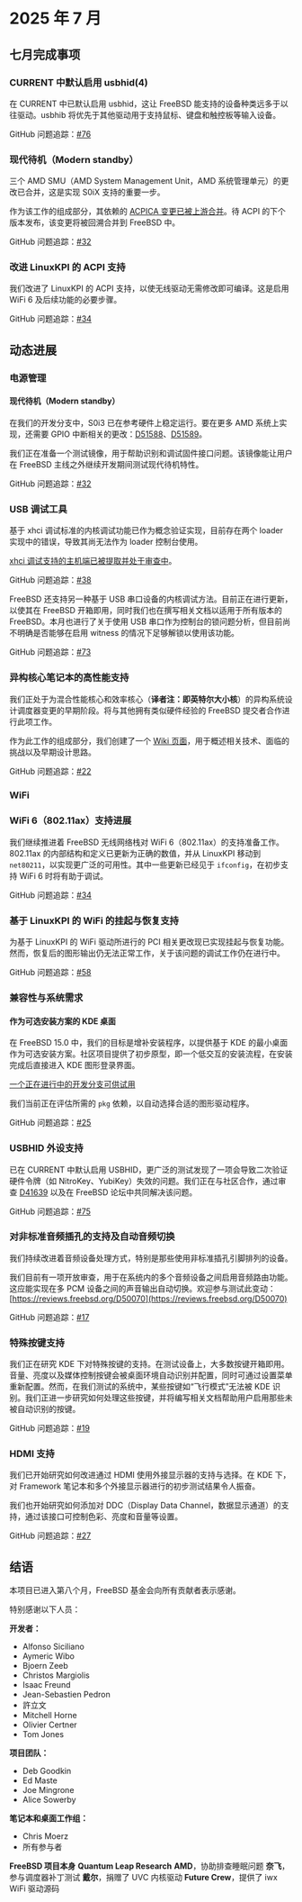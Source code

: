 # 2025 年 7 月

## 七月完成事项

### CURRENT 中默认启用 usbhid(4)

在 CURRENT 中已默认启用 usbhid，这让 FreeBSD 能支持的设备种类远多于以往驱动。usbhib 将优先于其他驱动用于支持鼠标、键盘和触控板等输入设备。

GitHub 问题追踪：[#76](https://github.com/FreeBSDFoundation/proj-laptop/issues/76)

### 现代待机（Modern standby）

三个 AMD SMU（AMD System Management Unit，AMD 系统管理单元）的更改已合并，这是实现 S0iX 支持的重要一步。

作为该工作的组成部分，其依赖的 [ACPICA 变更已被上游合并](https://github.com/acpica/acpica/pull/993)。待 ACPI 的下个版本发布，该变更将被回溯合并到 FreeBSD 中。

GitHub 问题追踪：[#32](https://github.com/FreeBSDFoundation/proj-laptop/issues/32)

### 改进 LinuxKPI 的 ACPI 支持

我们改进了 LinuxKPI 的 ACPI 支持，以使无线驱动无需修改即可编译。这是启用 WiFi 6 及后续功能的必要步骤。

GitHub 问题追踪：[#34](https://github.com/FreeBSDFoundation/proj-laptop/issues/34)

## 动态进展

### 电源管理

#### 现代待机（Modern standby）

在我们的开发分支中，S0i3 已在参考硬件上稳定运行。要在更多 AMD 系统上实现，还需要 GPIO 中断相关的更改：[D51588](https://reviews.freebsd.org/D51588)、[D51589](https://reviews.freebsd.org/D51589)。

我们正在准备一个测试镜像，用于帮助识别和调试固件接口问题。该镜像能让用户在 FreeBSD 主线之外继续开发期间测试现代待机特性。

GitHub 问题追踪：[#32](https://github.com/FreeBSDFoundation/proj-laptop/issues/32)

### USB 调试工具

基于 xhci 调试标准的内核调试功能已作为概念验证实现，目前存在两个 loader 实现中的错误，导致其尚无法作为 loader 控制台使用。

[xhci 调试支持的主机端已被提取并处于审查中](https://reviews.freebsd.org/D51299)。

GitHub 问题追踪：[#38](https://github.com/FreeBSDFoundation/proj-laptop/issues/38)

FreeBSD 还支持另一种基于 USB 串口设备的内核调试方法。目前正在进行更新，以使其在 FreeBSD 开箱即用，同时我们也在撰写相关文档以适用于所有版本的 FreeBSD。本月也进行了关于使用 USB 串口作为控制台的锁问题分析，但目前尚不明确是否能够在启用 witness 的情况下足够解锁以使用该功能。

GitHub 问题追踪：[#73](https://github.com/FreeBSDFoundation/proj-laptop/issues/73)

### 异构核心笔记本的高性能支持

我们正处于为混合性能核心和效率核心（**译者注：即英特尔大小核**）的异构系统设计调度器变更的早期阶段。将与其他拥有类似硬件经验的 FreeBSD 提交者合作进行此项工作。

作为此工作的组成部分，我们创建了一个 [Wiki 页面](https://wiki.freebsd.org/Scheduler/Hybrid)，用于概述相关技术、面临的挑战以及早期设计思路。

GitHub 问题追踪：[#22](https://github.com/FreeBSDFoundation/proj-laptop/issues/22)

### WiFi

### WiFi 6（802.11ax）支持进展

我们继续推进着 FreeBSD 无线网络栈对 WiFi 6（802.11ax）的支持准备工作。802.11ax 的内部结构和定义已更新为正确的数值，并从 LinuxKPI 移动到 `net80211`，以实现更广泛的可用性。其中一些更新已经见于 `ifconfig`，在初步支持 WiFi 6 时将有助于调试。

GitHub 问题追踪：[#34](https://github.com/FreeBSDFoundation/proj-laptop/issues/34)

### 基于 LinuxKPI 的 WiFi 的挂起与恢复支持

为基于 LinuxKPI 的 WiFi 驱动所进行的 PCI 相关更改现已实现挂起与恢复功能。然而，恢复后的图形输出仍无法正常工作，关于该问题的调试工作仍在进行中。

GitHub 问题追踪：[#58](https://github.com/FreeBSDFoundation/proj-laptop/issues/58)

### 兼容性与系统需求

#### 作为可选安装方案的 KDE 桌面

在 FreeBSD 15.0 中，我们的目标是增补安装程序，以提供基于 KDE 的最小桌面作为可选安装方案。社区项目提供了初步原型，即一个低交互的安装流程，在安装完成后直接进入 KDE 图形登录界面。

[一个正在进行中的开发分支可供试用](https://gitlab.com/alfix/kde-installer-dialogs)

我们当前正在评估所需的 `pkg` 依赖，以自动选择合适的图形驱动程序。

GitHub 问题追踪：[#25](https://github.com/FreeBSDFoundation/proj-laptop/issues/25)

### USBHID 外设支持

已在 CURRENT 中默认启用 USBHID，更广泛的测试发现了一项会导致二次验证硬件令牌（如 NitroKey、YubiKey）失效的问题。我们正在与社区合作，通过审查 [D41639](https://reviews.freebsd.org/D41639) 以及在 FreeBSD 论坛中共同解决该问题。

GitHub 问题追踪：[#75](https://github.com/FreeBSDFoundation/proj-laptop/issues/75)

### 对非标准音频插孔的支持及自动音频切换

我们持续改进着音频设备处理方式，特别是那些使用非标准插孔引脚排列的设备。

我们目前有一项开放审查，用于在系统内的多个音频设备之间启用音频路由功能。这应能实现在多 PCM 设备之间的声音输出自动切换。欢迎参与测试此变动：[https://reviews.freebsd.org/D50070](https://reviews.freebsd.org/D50070)

GitHub 问题追踪：[#17](https://github.com/FreeBSDFoundation/proj-laptop/issues/17)

### 特殊按键支持

我们正在研究 KDE 下对特殊按键的支持。在测试设备上，大多数按键开箱即用。音量、亮度以及媒体控制按键会被桌面环境自动识别并配置，同时可通过设置菜单重新配置。然而，在我们测试的系统中，某些按键如“飞行模式”无法被 KDE 识别。我们正进一步研究如何处理这些按键，并将编写相关文档帮助用户启用那些未被自动识别的按键。

GitHub 问题追踪：[#19](https://github.com/FreeBSDFoundation/proj-laptop/issues/19)

### HDMI 支持

我们已开始研究如何改进通过 HDMI 使用外接显示器的支持与选择。在 KDE 下，对 Framework 笔记本和多个外接显示器进行的初步测试结果令人振奋。

我们也开始研究如何添加对 DDC（Display Data Channel，数据显示通道）的支持，通过该接口可控制色彩、亮度和音量等设置。

GitHub 问题追踪：[#27](https://github.com/FreeBSDFoundation/proj-laptop/issues/27)

## 结语

本项目已进入第八个月，FreeBSD 基金会向所有贡献者表示感谢。

特别感谢以下人员：

**开发者：**

* Alfonso Siciliano
* Aymeric Wibo
* Bjoern Zeeb
* Christos Margiolis
* Isaac Freund
* Jean-Sebastien Pedron
* 許立文
* Mitchell Horne
* Olivier Certner
* Tom Jones

**项目团队：**

* Deb Goodkin
* Ed Maste
* Joe Mingrone
* Alice Sowerby

**笔记本和桌面工作组：**

* Chris Moerz
* 所有参与者

**FreeBSD 项目本身**
**Quantum Leap Research**
**AMD**，协助排查睡眠问题
**奈飞**，参与调度器补丁测试
**戴尔**，捐赠了 UVC 内核驱动
**Future Crew**，提供了 iwx WiFi 驱动源码

